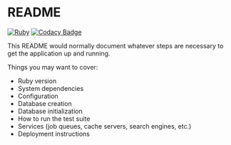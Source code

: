 # README
[![Ruby](https://github.com/danielfoord/rails_k8/actions/workflows/ruby.yml/badge.svg)](https://github.com/danielfoord/rails_k8/actions/workflows/ruby.yml)
[![Codacy Badge](https://app.codacy.com/project/badge/Grade/22474037d9d24156b43b456dc4438eb1)](https://www.codacy.com/gh/danielfoord/rails_k8/dashboard?utm_source=github.com&amp;utm_medium=referral&amp;utm_content=danielfoord/rails_k8&amp;utm_campaign=Badge_Grade)

This README would normally document whatever steps are necessary to get the
application up and running.

Things you may want to cover:

* Ruby version
* System dependencies
* Configuration
* Database creation
* Database initialization
* How to run the test suite
* Services (job queues, cache servers, search engines, etc.)
* Deployment instructions
